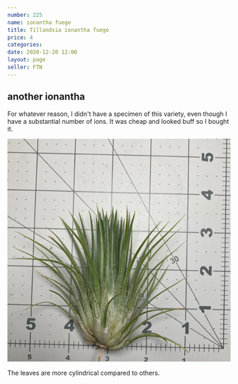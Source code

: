 ```yaml
---
number: 225
name: ionantha fuego
title: Tillandsia ionantha fuego
price: 4
categories: 
date: 2020-12-20 12:00
layout: page
seller: FTN
---
```


## another ionantha

For whatever reason, I didn't have a specimen of this variety, even though I have a substantial number of ions. It was cheap and looked buff so I bought it.

!["Tillandsia ionantha fuego"](/i/IMG_1496.jpeg "Tillandsia ionantha fuego")

The leaves are more cylindrical compared to others.
